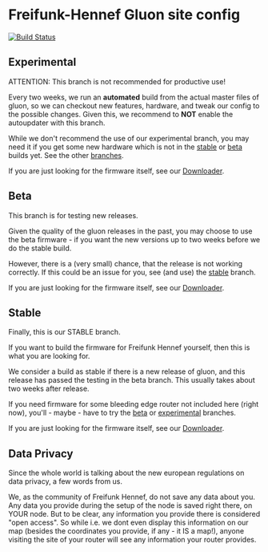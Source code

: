 Freifunk-Hennef Gluon site config
=================================

[![Build Status](https://ci.freifunk-hennef.de/api/badges/Freifunk-Hennef/site/status.svg)](https://ci.freifunk-hennef.de/Freifunk-Hennef/site)  

Experimental
------------

ATTENTION: This branch is not recommended for productive use!

Every two weeks, we run an **automated** build from the actual master files of gluon, so we can checkout new features, hardware, and tweak our config to the possible changes. Given this, we recommend to **NOT** enable the autoupdater with this branch.

While we don't recommend the use of our experimental branch, you may need it if you get some new hardware which is not in the [stable](https://github.com/Freifunk-Hennef/site/tree/stable) or [beta](https://github.com/Freifunk-Hennef/site/tree/beta) builds yet.
See the other [branches](https://github.com/Freifunk-Hennef/site/branches).

If you are just looking for the firmware itself, see our [Downloader](http://images.freifunk-hennef.de/downloader/).

Beta
----

This branch is for testing new releases.

Given the quality of the gluon releases in the past, you may choose to use the beta firmware - if you want the new versions up to two weeks before we do the stable build.

However, there is a (very small) chance, that the release is not working correctly. If this could be an issue for you, see (and use) the [stable](https://github.com/Freifunk-Hennef/site/tree/stable) branch.

If you are just looking for the firmware itself, see our [Downloader](http://images.freifunk-hennef.de/downloader/).

Stable
------

Finally, this is our STABLE branch.

If you want to build the firmware for Freifunk Hennef yourself, then this is what you are looking for.

We consider a build as stable if there is a new release of gluon, and this release has passed the testing in the beta branch. This usually takes about two weeks after release.

If you need firmware for some bleeding edge router not included here (right now), you'll - maybe - have to try the [beta](https://github.com/Freifunk-Hennef/site/tree/beta) or [experimental](https://github.com/Freifunk-Hennef/site/tree/experimental) branches.

If you are just looking for the firmware itself, see our [Downloader](http://images.freifunk-hennef.de/downloader/).


Data Privacy
------------

Since the whole world is talking about the new european regulations on data privacy, a few words from us.

We, as the community of Freifunk Hennef, do not save any data about you. Any data you provide during the setup of the node is saved right there, on YOUR node.
But to be clear, any information you provide there is considered "open access".
So while i.e. we dont even display this information on our map (besides the coordinates you provide, if any - it IS a map!), anyone visiting the site of your router will see any information your router provides.
